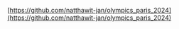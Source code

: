 [https://github.com/natthawit-jan/olympics_paris_2024](https://github.com/natthawit-jan/olympics_paris_2024)